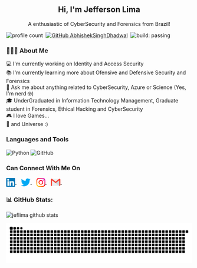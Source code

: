 <h2 align="center">Hi, I'm Jefferson Lima</h2>
<p align="center">A enthusiastic of CyberSecurity and Forensics from Brazil!</p>

![profile count](https://komarev.com/ghpvc/?username=jeflima&color=red)&nbsp;
[![GitHub AbhishekSinghDhadwal](https://img.shields.io/github/followers/jeflima?label=follow&style=social)](https://github.com/jeflima)&nbsp;
![build: passing](https://img.shields.io/badge/build-passing-success)
### 👨🏻‍💻 About Me
  
💻 I'm currently working on Identity and Access Security<br>
📚 I'm currently learning more about Ofensive and Defensive Security and Forensics<br>
💬 Ask me about anything related to CyberSecurity, Azure or Science (Yes, I'm nerd :nerd_face:)<br>
🎓 UnderGraduated in Information Technology Management, Graduate student in Forensics, Ethical Hacking and CyberSecurity<br>
🎮 I love Games...<br/>
🌌 and Universe :)
<div align="left">
  <h3><b>Languages and Tools</b></h3>
  </div>
<p align="left">
<img align="center" alt="Python" width="26px" src="https://github.com/darshanr27/darshanr27/blob/master/Assets/python.png" />
<img align="center" alt="GitHub" width="26px" src="https://github.com/darshanr27/darshanr27/blob/master/Assets/github.png" />

<br />


  <div align="left">
  <h3><b>Can Connect With Me On</b></h3>
  </div>
<p align="left">
<a href="https://www.linkedin.com/in/jsilvaalveslima/" target="_blank">
  <img align="center" alt="Jefferson Lima | Linkedin" width="24px" src="https://github.com/SatYu26/SatYu26/blob/master/Assets/Linkedin.svg" />
</a> &nbsp;&nbsp;
<a href="https://twitter.com/hi4tt4ck" target="_blank">
  <img align="center" alt="Jefferson Lima | Twitter" width="26px" src="https://github.com/SatYu26/SatYu26/blob/master/Assets/Twitter.svg" />
</a> &nbsp;&nbsp;
<a href="https://www.instagram.com/thejeflima/" target="_blank">
  <img align="center" alt="Jefferson Lima | Instagram" width="24px" src="https://github.com/SatYu26/SatYu26/blob/master/Assets/Instagram.svg" />
</a> &nbsp;&nbsp;
<a href="mailto:jsilvaalveslima@gmail.com" target="_blank">
  <img align="center" alt="Jefferson Lima | Gmail" width="26px" src="https://github.com/SatYu26/SatYu26/blob/master/Assets/Gmail.svg" />
</a> &nbsp;&nbsp;
  
  <!--   Stats -->
### 📊 GitHub Stats:
![jeflima github stats](https://github-readme-stats.vercel.app/api?username=jeflima&theme=nord&show_icons=true&count_private=true)

 ![Snake animation](https://github.com/jeflima/jeflima/blob/output/github-contribution-grid-snake.svg)


